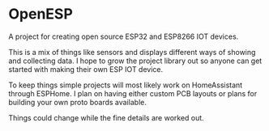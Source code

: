 # OpenESP
A project for creating open source ESP32 and ESP8266 IOT devices.

This is a mix of things like sensors and displays different ways of showing and collecting data. I hope to grow the project library out so anyone can get started  with making their own ESP IOT device.

To keep things simple projects will most likely work on HomeAssistant through ESPHome. I plan on having either custom PCB layouts or plans for building your own proto boards available.

Things could change while the fine details are worked out.
